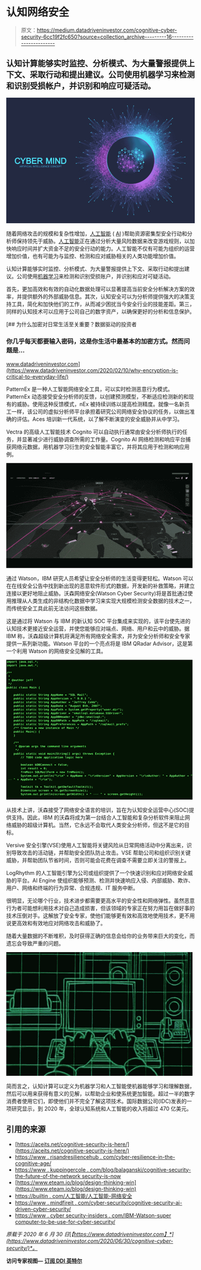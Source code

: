 # 认知网络安全

> 原文：<https://medium.datadriveninvestor.com/cognitive-cyber-security-6cc19f2fc650?source=collection_archive---------16----------------------->

## 认知计算能够实时监控、分析模式、为大量警报提供上下文、采取行动和提出建议。公司使用机器学习来检测和识别受损帐户，并识别和响应可疑活动。

![](img/ad4191fecdbb1eba23a75290a108f490.png)

随着网络攻击的规模和复杂性增加，[人工智能](https://www.datadriveninvestor.com/glossary/artificial-intelligence/) ( [AI](https://www.datadriveninvestor.com/glossary/artificial-intelligence/) )帮助资源密集型安全行动和分析师保持领先于威胁。[人工智能](https://www.datadriveninvestor.com/glossary/artificial-intelligence/)正在通过分析大量风险数据来改变游戏规则，以加快响应时间并扩大资金不足的安全行动的能力。人工智能不仅有可能为组织的运营增加价值，也有可能为与监控、检测和应对威胁相关的人类功能增加价值。

认知计算能够实时监控、分析模式、为大量警报提供上下文、采取行动和提出建议。公司使用[机器学习](https://www.datadriveninvestor.com/glossary/machine-learning/)来检测和识别受损账户，并识别和应对可疑活动。

首先，更加高效和有效的自动化数据处理可以显著提高当前安全分析解决方案的效率，并提供额外的外部威胁信息。其次，认知安全可以为分析师提供强大的决策支持工具，简化和加快他们的工作，从而减少困扰当今安全行业的技能差距。第三，同样的认知技术可以应用于公司自己的数字资产，以确保更好的分析和信息保护。

[](https://www.datadriveninvestor.com/2020/02/10/why-encryption-is-critical-to-everyday-life/) [## 为什么加密对日常生活至关重要？数据驱动的投资者

### 你几乎每天都要输入密码，这是你生活中最基本的加密方式。然而问题是…

www.datadriveninvestor.com](https://www.datadriveninvestor.com/2020/02/10/why-encryption-is-critical-to-everyday-life/) 

PatternEx 是一种人工智能网络安全工具，可以实时检测恶意行为模式。PatternEx 动态接受安全分析师的反馈，以创建预测模型，不断适应检测新的和现有的威胁。使用这种反馈模式，nEx 被持续训练以提高检测精度。就像一名新员工一样，该公司的虚拟分析师平台承担着研究公司网络安全协议的任务，以做出准确的评估。Aces 培训新一代系统，以了解不断演变的安全威胁并从中学习。

Vectra 的高级人工智能技术 Cognito 可以自动执行通常由安全分析师执行的任务，并显著减少进行威胁调查所需的工作量。Cognito AI 网络检测和响应平台捕获网络元数据，用机器学习衍生的安全智能丰富它，并将其应用于检测和响应用例。

![](img/314774a73f215d6dc682c456391b2663.png)

通过 Watson，IBM 研究人员希望让安全分析师的生活变得更轻松。Watson 可以在在线安全公告中找到新出现的恶意软件形式的数据，开发新的补救策略，并建立连接以更好地阻止威胁。沃森网络安全(Watson Cyber Security)将是首批通过使用推理从人类生成的非结构化数据中学习来实现大规模检测安全数据的技术之一，而传统安全工具此前无法访问这些数据。

这是通过将 Watson 与 IBM 的新认知 SOC 平台集成来实现的，该平台使先进的认知技术更接近安全运营，并使您能够应对端点、网络、用户和云中的威胁。据 IBM 称，沃森超级计算机将满足所有网络安全需求，并为安全分析师和安全专家提供一系列新功能。Watson 平台的一个亮点将是 IBM QRadar Advisor，这是第一个利用 Watson 的网络安全见解的工具。

![](img/0ef07a059ed4585500c969b9504f8a7d.png)

从技术上讲，沃森接受了网络安全语言的培训，旨在为认知安全运营中心(SOC)提供支持。因此，IBM 的沃森将成为第一台结合人工智能和复杂分析软件来阻止网络威胁的超级计算机。当然，它永远不会取代人类安全分析师，但这不是它的目标。

Versive 安全引擎(VSE)使用人工智能将关键风险从日常网络活动中分离出来，识别导致攻击的活动链，并帮助安全团队防止攻击。VSE 帮助公司和组织识别关键威胁，并帮助团队节省时间，否则可能会花费在调查不需要立即关注的警报上。

LogRhythm 的人工智能引擎为公司或组织提供了一个快速识别和应对网络安全威胁的平台。AI Engine 使组织能够预测、检测并快速响应入侵、内部威胁、欺诈、用户、网络和终端的行为异常、合规违规、IT 服务中断。

很明显，无论哪个行业，技术进步都需要更高水平的安全性和网络弹性。虽然恶意行为者可能想利用技术对自己造成损害，但该领域的专家正在努力用旨在做好事的技术压倒对手。这解放了安全专家，使他们能够更有效和高效地使用技术，更不用说更高效和有效地应对网络攻击和威胁了。

随着大量数据的不断堆积，及时获得正确的信息会给你的业务带来巨大的变化，而遗忘会导致严重的问题。

![](img/70ecb2950396d02515710b1983fe3577.png)

简而言之，认知计算可以定义为机器学习和人工智能使机器能够学习和理解数据，然后可以用来获得有意义的见解，以帮助企业和使系统更加智能。超过一半的数字消费者使用它们，即使他们并不完全了解这项技术。国际数据公司(IDC)发表的一项研究显示，到 2020 年，全球认知系统和人工智能的收入将超过 470 亿美元。

## 引用的来源

*   [https://aceits.net/cognitive-security-is-here/](https://aceits.net/cognitive-security-is-here/)
*   [https://www . risandresiliencehub . com/cyber-resilience-in-the-cognitive-age/](https://www.riskandresiliencehub.com/cyber-resilience-in-the-cognitive-age/)
*   [https://www . kuppingercole . com/blog/balaganski/cognitive-security-the-future-of-the-network security-is-now](https://www.kuppingercole.com/blog/balaganski/cognitive-security-the-future-of-cybersecurity-is-now)
*   [https://www.eteam.io/blog/design-thinking-win](https://www.eteam.io/blog/design-thinking-win)
*   [https://builtin . com/人工智能/人工智能-网络安全](https://builtin.com/artificial-intelligence/artificial-intelligence-cybersecurity)
*   [https://www . mindfireit . com/cyber-security/cognitive-security-ai-driven-cyber-security/](https://www.mindfireit.com/cyber-security/cognitive-security-ai-driven-cyber-security/)
*   [https://www . cyber security-insiders . com/IBM-Watson-super computer-to-be-use-for-cyber-security/](https://www.cybersecurity-insiders.com/ibm-watson-supercomputer-to-be-used-for-cyber-security/)

*原载于 2020 年 6 月 30 日*[*【https://www.datadriveninvestor.com】*](https://www.datadriveninvestor.com/2020/06/30/cognitive-cyber-security/)*。*

**访问专家视图—** [**订阅 DDI 英特尔**](https://datadriveninvestor.com/ddi-intel)